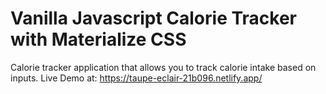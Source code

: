 # Vanilla Javascript Calorie Tracker with Materialize CSS

Calorie tracker application that allows you to track calorie intake based on inputs. 
Live Demo at: https://taupe-eclair-21b096.netlify.app/
